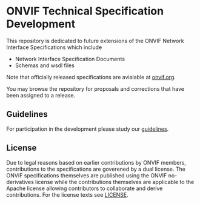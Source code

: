 # ONVIF Technical Specification Development
This repository is dedicated to future extensions of the ONVIF Network Interface Specifications which include

- Network Interface Specification Documents
- Schemas and wsdl files

Note that officially released specifications are avialable at [onvif.org](https://www.onvif.org/profiles/specifications/).

You may browse the repository for proposals and corrections that have been assigned to a release.

## Guidelines

For participation in the development please study our [guidelines](guidelines.md).

## License

Due to legal reasons based on earlier contributions by ONVIF members, contributions to the specifications are goverened by a dual license. 
The ONVIF specifications themselves are published using the ONVIF no-derivatives license while the contributions themselves 
are applicable to the Apache license allowing contributors to collaborate and derive contributions. For the license texts see [LICENSE](LICENSE.md).
